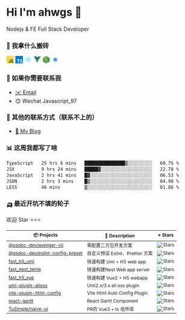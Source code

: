 # Hi I'm ahwgs 👋

Nodejs & FE Full Stack Developer

### 📝 我拿什么搬砖

<code><img height="20" src="https://raw.githubusercontent.com/github/explore/80688e429a7d4ef2fca1e82350fe8e3517d3494d/topics/javascript/javascript.png"></code>
<code><img height="20" src="https://raw.githubusercontent.com/github/explore/80688e429a7d4ef2fca1e82350fe8e3517d3494d/topics/typescript/typescript.png"></code>
<code><img height="20" src="https://raw.githubusercontent.com/github/explore/80688e429a7d4ef2fca1e82350fe8e3517d3494d/topics/react/react.png"></code>
<code><img height="20" src="https://raw.githubusercontent.com/github/explore/80688e429a7d4ef2fca1e82350fe8e3517d3494d/topics/vue/vue.png"></code>
<code><img height="20" src="https://raw.githubusercontent.com/github/explore/80688e429a7d4ef2fca1e82350fe8e3517d3494d/topics/nodejs/nodejs.png"></code>
<code><img height="20" src="https://raw.githubusercontent.com/github/explore/80688e429a7d4ef2fca1e82350fe8e3517d3494d/topics/webpack/webpack.png"></code>

### 📮 如果你需要联系我

- [✉️ Email](mailto:ah_wgs@126.com)
- 😊 Wechat Javascript_97

### 🤪 其他的联系方式（联系不上的）

- [📌 My Blog](https://www.ahwgs.cn)


### 📊 这周我都写了啥

<!--START_SECTION:waka-->
```text
TypeScript   25 hrs 6 mins   ███████████████▒░░░░░░░░░   60.75 % 
JSX          9 hrs 24 mins   █████▓░░░░░░░░░░░░░░░░░░░   22.78 % 
JavaScript   2 hrs 41 mins   █▓░░░░░░░░░░░░░░░░░░░░░░░   06.53 % 
JSON         2 hrs 3 mins    █▒░░░░░░░░░░░░░░░░░░░░░░░   04.98 % 
LESS         46 mins         ▒░░░░░░░░░░░░░░░░░░░░░░░░   01.86 % 
```
<!--END_SECTION:waka-->

### 🛺 最近开坑不填的轮子

欢迎 Star ⭐⭐⭐

<table style="font-size: 12px">
  <thead align="center">
    <tr>
      <th>📦 Projects</th>
      <th>📃 Description</th>
      <th>⭐ Stars</th>
    </tr>
  </thead>

  <tbody>
     <tr>
      <td><a href="https://github.com/osdoc-dev/avenger">@osdoc-dev/avenger-cli</a></td>
      <td>零配置二方包开发方案</td>
      <td><img alt="Stars" src="https://img.shields.io/github/stars/osdoc-dev/avenger?style=plastic&labelColor=373f51&color=e07a5f" /></td>
    </tr>
    <tr>
      <td><a href="https://github.com/osdoc-dev/eslint-config-preset">@osdoc-dev/eslint-config-preset</a></td>
      <td>自定义预设 Eslint、Prettier 方案</td>
      <td><img alt="Stars" src="https://img.shields.io/github/stars/osdoc-dev/eslint-config-preset?style=plastic&labelColor=373f51&color=e07a5f" /></td>
    </tr>
    <tr>
      <td><a href="https://github.com/ahwgs/fast_h5_umi">fast_h5_umi</a></td>
      <td>快速构建 Umi + H5 web app</td>
      <td><img alt="Stars" src="https://img.shields.io/github/stars/ahwgs/fast_h5_umi?style=plastic&labelColor=373f51&color=e07a5f" /></td>
    </tr>
    <tr>
      <td><a href="https://github.com/ahwgs/fast_nest_temp">fast_nest_temp</a></td>
      <td>快速构建Nest Web app server</td>
      <td><img alt="Stars" src="https://img.shields.io/github/stars/ahwgs/fast_nest_temp?style=plastic&labelColor=373f51&color=e07a5f" /></td>
    </tr>
    <tr>
      <td><a href="https://github.com/ahwgs/fast_h5_vue">fast_h5_vue</a></td>
      <td>快速构建 Vue2 + H5 webapp</td>
      <td><img alt="Stars" src="https://img.shields.io/github/stars/ahwgs/fast_h5_vue?style=plastic&labelColor=373f51&color=e07a5f" /></td>
    </tr>
     <tr>
      <td><a href="https://github.com/ahwgs/umi-plugin-alioss">umi-plugin-alioss</a></td>
      <td>Umi2.x/3.x ali oss plugin</td>
      <td><img alt="Stars" src="https://img.shields.io/github/stars/ahwgs/umi-plugin-alioss?style=plastic&labelColor=373f51&color=e07a5f" /></td>
    </tr>
    <tr>
      <td><a href="https://github.com/ahwgs/vite-plugin-html-config">vite-plugin-html-config</a></td>
      <td>Vite Html Auto Config Plugin</td>
      <td><img alt="Stars" src="https://img.shields.io/github/stars/ahwgs/vite-plugin-html-config?style=plastic&labelColor=373f51&color=e07a5f" /></td>
    </tr>
     <tr>
      <td><a href="https://github.com/ahwgs/react-gantt">react-gantt</a></td>
      <td>React Gantt Component</td>
      <td><img alt="Stars" src="https://img.shields.io/github/stars/ahwgs/react-gantt?style=plastic&labelColor=373f51&color=e07a5f" /></td>
    </tr>
    <tr>
      <td><a href="https://github.com/TuSimple/naive-ui">TuSimple/naive-ui</a></td>
      <td>PR的 Vue3 + ts 组件库</td>
      <td><img alt="Stars" src="https://img.shields.io/github/stars/TuSimple/naive-ui?style=plastic&labelColor=373f51&color=e07a5f" /></td>
    </tr>
  </tbody>
</table>

